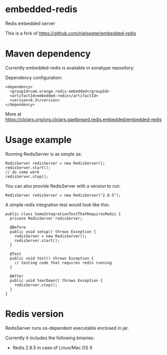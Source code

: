 embedded-redis
==============

Redis embedded server

This is a fork of https://github.com/nielspeter/embedded-redis


Maven dependency
==============

Currently embedded-redis is available in sonatype repository:

Dependency configuration:
```
<dependency>
  <groupId>com.orange.redis-embedded</groupId>
  <artifactId>embedded-redis</artifactId>
  <version>0.3</version>
</dependency>
```
More at https://clojars.org/org.clojars.gaelbreard.redis.embedded/embedded-redis

Usage example
==============

Running RedisServer is as simple as:
```
RedisServer redisServer = new RedisServer();
redisServer.start();
// do some work
redisServer.stop();
```
You can also provide RedisServer with a version to run:
```
RedisServer redisServer = new RedisServer("2.8.5");
```
A simple redis integration test would look like this:
```
public class SomeIntegrationTestThatRequiresRedis {
  private RedisServer redisServer;
  
  @Before
  public void setup() throws Exception {
    redisServer = new RedisServer();
    redisServer.start();
  }
  
  @Test
  public void test() throws Exception {
    // testing code that requires redis running
  }
  
  @After
  public void tearDown() throws Exception {
    redisServer.stop();
  }
}
```


Redis version
==============

RedisServer runs os-dependent executable enclosed in jar.

Currently it includes the following binaries:

- Redis 2.8.5 in case of Linux/Mac OS X
